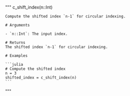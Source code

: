 """
    c_shift_index(n::Int)

    Compute the shifted index `n-1` for circular indexing.

    # Arguments

    - `n::Int`: The input index.

    # Returns
    The shifted index `n-1` for circular indexing.

    # Examples

    ```julia
    # Compute the shifted index
    n = 3
    shifted_index = c_shift_index(n)
    ```

"""